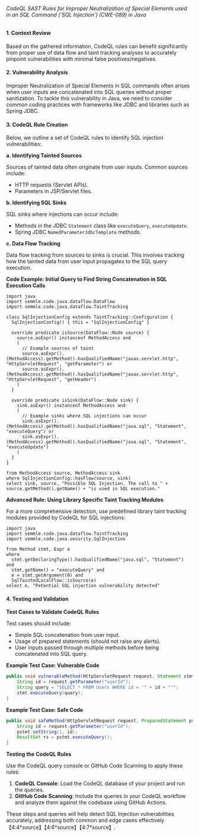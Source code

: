 ###### CodeQL SAST Rules for Improper Neutralization of Special Elements used in an SQL Command ('SQL Injection') (CWE-089) in Java

#### 1. Context Review

Based on the gathered information, CodeQL rules can benefit significantly from proper use of data flow and taint tracking analyses to accurately pinpoint vulnerabilities with minimal false positives/negatives.

#### 2. Vulnerability Analysis

Improper Neutralization of Special Elements in SQL commands often arises when user inputs are concatenated into SQL queries without proper sanitization. To tackle this vulnerability in Java, we need to consider common coding practices with frameworks like JDBC and libraries such as Spring JDBC.

#### 3. CodeQL Rule Creation

Below, we outline a set of CodeQL rules to identify SQL injection vulnerabilities:

**a. Identifying Tainted Sources**

Sources of tainted data often originate from user inputs. Common sources include:
- HTTP requests (Servlet APIs).
- Parameters in JSP/Servlet files.

**b. Identifying SQL Sinks**

SQL sinks where injections can occur include:
- Methods in the JDBC `Statement` class like `executeQuery`, `executeUpdate`.
- Spring JDBC `NamedParameterJdbcTemplate` methods.

**c. Data Flow Tracking**

Data flow tracking from sources to sinks is crucial. This involves tracking how the tainted data from user input propagates to the SQL query execution.

**Code Example: Initial Query to Find String Concatenation in SQL Execution Calls**

```ql
import java
import semmle.code.java.dataflow.DataFlow
import semmle.code.java.dataflow.TaintTracking

class SqlInjectionConfig extends TaintTracking::Configuration {
  SqlInjectionConfig() { this = "SqlInjectionConfig" }

  override predicate isSource(DataFlow::Node source) {
    source.asExpr() instanceof MethodAccess and
    (
      // Example sources of taint
      source.asExpr().(MethodAccess).getMethod().hasQualifiedName("javax.servlet.http", "HttpServletRequest", "getParameter") or
      source.asExpr().(MethodAccess).getMethod().hasQualifiedName("javax.servlet.http", "HttpServletRequest", "getHeader")
    )
  }

  override predicate isSink(DataFlow::Node sink) {
    sink.asExpr() instanceof MethodAccess and
    (
      // Example sinks where SQL injections can occur
      sink.asExpr().(MethodAccess).getMethod().hasQualifiedName("java.sql", "Statement", "executeQuery") or
      sink.asExpr().(MethodAccess).getMethod().hasQualifiedName("java.sql", "Statement", "executeUpdate")
    )
  }
}

from MethodAccess source, MethodAccess sink
where SqlInjectionConfig::hasFlow(source, sink)
select sink, source, "Possible SQL Injection. The call to " + source.getMethod().getName() + "is used in SQL execution."
```

**Advanced Rule: Using Library Specific Taint Tracking Modules**

For a more comprehensive detection, use predefined library taint tracking modules provided by CodeQL for SQL injections:

```ql
import java
import semmle.code.java.dataflow.TaintTracking
import semmle.code.java.security.SqlInjection

from Method stmt, Expr e
where
  stmt.getDeclaringType().hasQualifiedName("java.sql", "Statement") and
  stmt.getName() = "executeQuery" and
  e = stmt.getArgument(0) and
  SqlTaintedLocalFlow::isSource(e)
select e, "Potential SQL injection vulnerability detected"
```

#### 4. Testing and Validation

**Test Cases to Validate CodeQL Rules**

Test cases should include:
- Simple SQL concatenation from user input.
- Usage of prepared statements (should not raise any alerts).
- User inputs passed through multiple methods before being concatenated into SQL query.

**Example Test Case: Vulnerable Code**

```java
public void vulnerableMethod(HttpServletRequest request, Statement stmt) throws SQLException {
    String id = request.getParameter("userId");
    String query = "SELECT * FROM Users WHERE id = '" + id + "'";
    stmt.executeQuery(query);
}
```

**Example Test Case: Safe Code**

```java
public void safeMethod(HttpServletRequest request, PreparedStatement pstmt) throws SQLException {
    String id = request.getParameter("userId");
    pstmt.setString(1, id);
    ResultSet rs = pstmt.executeQuery();
}
```

**Testing the CodeQL Rules**

Use the CodeQL query console or GitHub Code Scanning to apply these rules:
1. **CodeQL Console**: Load the CodeQL database of your project and run the queries.
2. **GitHub Code Scanning**: Include the queries in your CodeQL workflow and analyze them against the codebase using GitHub Actions.

These steps and queries will help detect SQL Injection vulnerabilities accurately, addressing both common and edge cases effectively【4:4†source】【4:6†source】【4:7†source】.